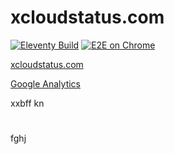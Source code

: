 # xcloudstatus.com

[![Eleventy Build](https://github.com/appbieger/xcloudstatus.com/actions/workflows/eleventy_build.yml/badge.svg)](https://github.com/appbieger/xcloudstatus.com/actions/workflows/eleventy_build.yml)
[![E2E on Chrome](https://github.com/appbieger/xcloudstatus.com/actions/workflows/cypress.yml/badge.svg)](https://github.com/appbieger/xcloudstatus.comactions/workflows/cypress.yml)

[xcloudstatus.com](xcloudstatus.com)
 

[Google Analytics](https://analytics.google.com/analytics/web/?authuser=0#/p298510622/reports/reportinghub?params=_u..nav%3Dmaui)


xxbff
kn
#
fghj
